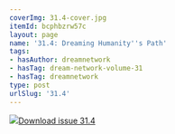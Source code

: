 ```yaml
---
coverImg: 31.4-cover.jpg
itemId: bcphbzrw57c
layout: page
name: '31.4: Dreaming Humanity''s Path'
tags:
- hasAuthor: dreamnetwork
- hasTag: dream-network-volume-31
- hasTag: dreamnetwork
type: post
urlSlug: '31.4'
---
```

<img class="card-img" src="../images/31.4-rect.jpg"/><a href="../files/pdfs/Volume_31/31.4_dreaming_humanitys_path.pdf" download="">Download issue 31.4</a>